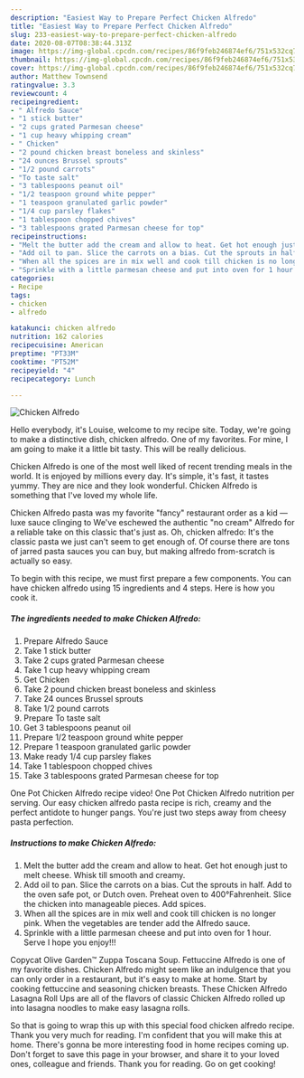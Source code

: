 ```yaml
---
description: "Easiest Way to Prepare Perfect Chicken Alfredo"
title: "Easiest Way to Prepare Perfect Chicken Alfredo"
slug: 233-easiest-way-to-prepare-perfect-chicken-alfredo
date: 2020-08-07T08:38:44.313Z
image: https://img-global.cpcdn.com/recipes/86f9feb246874ef6/751x532cq70/chicken-alfredo-recipe-main-photo.jpg
thumbnail: https://img-global.cpcdn.com/recipes/86f9feb246874ef6/751x532cq70/chicken-alfredo-recipe-main-photo.jpg
cover: https://img-global.cpcdn.com/recipes/86f9feb246874ef6/751x532cq70/chicken-alfredo-recipe-main-photo.jpg
author: Matthew Townsend
ratingvalue: 3.3
reviewcount: 4
recipeingredient:
- " Alfredo Sauce"
- "1 stick butter"
- "2 cups grated Parmesan cheese"
- "1 cup heavy whipping cream"
- " Chicken"
- "2 pound chicken breast boneless and skinless"
- "24 ounces Brussel sprouts"
- "1/2 pound carrots"
- "To taste salt"
- "3 tablespoons peanut oil"
- "1/2 teaspoon ground white pepper"
- "1 teaspoon granulated garlic powder"
- "1/4 cup parsley flakes"
- "1 tablespoon chopped chives"
- "3 tablespoons grated Parmesan cheese for top"
recipeinstructions:
- "Melt the butter add the cream and allow to heat. Get hot enough just to melt cheese. Whisk till smooth and creamy."
- "Add oil to pan. Slice the carrots on a bias. Cut the sprouts in half. Add to the oven safe pot, or Dutch oven. Preheat oven to 400°Fahrenheit. Slice the chicken into manageable pieces. Add spices."
- "When all the spices are in mix well and cook till chicken is no longer pink. When the vegetables are tender add the Alfredo sauce."
- "Sprinkle with a little parmesan cheese and put into oven for 1 hour. Serve I hope you enjoy!!!"
categories:
- Recipe
tags:
- chicken
- alfredo

katakunci: chicken alfredo 
nutrition: 162 calories
recipecuisine: American
preptime: "PT33M"
cooktime: "PT52M"
recipeyield: "4"
recipecategory: Lunch

---
```



![Chicken Alfredo](https://img-global.cpcdn.com/recipes/86f9feb246874ef6/751x532cq70/chicken-alfredo-recipe-main-photo.jpg)

Hello everybody, it's Louise, welcome to my recipe site. Today, we're going to make a distinctive dish, chicken alfredo. One of my favorites. For mine, I am going to make it a little bit tasty. This will be really delicious.

Chicken Alfredo is one of the most well liked of recent trending meals in the world. It is enjoyed by millions every day. It's simple, it's fast, it tastes yummy. They are nice and they look wonderful. Chicken Alfredo is something that I've loved my whole life.

Chicken Alfredo pasta was my favorite &#34;fancy&#34; restaurant order as a kid — luxe sauce clinging to We&#39;ve eschewed the authentic &#34;no cream&#34; Alfredo for a reliable take on this classic that&#39;s just as. Oh, chicken alfredo: It&#39;s the classic pasta we just can&#39;t seem to get enough of. Of course there are tons of jarred pasta sauces you can buy, but making alfredo from-scratch is actually so easy.


To begin with this recipe, we must first prepare a few components. You can have chicken alfredo using 15 ingredients and 4 steps. Here is how you cook it.

<!--inarticleads1-->

##### The ingredients needed to make Chicken Alfredo:

1. Prepare  Alfredo Sauce
1. Take 1 stick butter
1. Take 2 cups grated Parmesan cheese
1. Take 1 cup heavy whipping cream
1. Get  Chicken
1. Take 2 pound chicken breast boneless and skinless
1. Take 24 ounces Brussel sprouts
1. Take 1/2 pound carrots
1. Prepare To taste salt
1. Get 3 tablespoons peanut oil
1. Prepare 1/2 teaspoon ground white pepper
1. Prepare 1 teaspoon granulated garlic powder
1. Make ready 1/4 cup parsley flakes
1. Take 1 tablespoon chopped chives
1. Take 3 tablespoons grated Parmesan cheese for top


One Pot Chicken Alfredo recipe video! One Pot Chicken Alfredo nutrition per serving. Our easy chicken alfredo pasta recipe is rich, creamy and the perfect antidote to hunger pangs. You&#39;re just two steps away from cheesy pasta perfection. 

<!--inarticleads2-->

##### Instructions to make Chicken Alfredo:

1. Melt the butter add the cream and allow to heat. Get hot enough just to melt cheese. Whisk till smooth and creamy.
1. Add oil to pan. Slice the carrots on a bias. Cut the sprouts in half. Add to the oven safe pot, or Dutch oven. Preheat oven to 400°Fahrenheit. Slice the chicken into manageable pieces. Add spices.
1. When all the spices are in mix well and cook till chicken is no longer pink. When the vegetables are tender add the Alfredo sauce.
1. Sprinkle with a little parmesan cheese and put into oven for 1 hour. Serve I hope you enjoy!!!


Copycat Olive Garden™ Zuppa Toscana Soup. Fettuccine Alfredo is one of my favorite dishes. Chicken Alfredo might seem like an indulgence that you can only order in a restaurant, but it&#39;s easy to make at home. Start by cooking fettuccine and seasoning chicken breasts. These Chicken Alfredo Lasagna Roll Ups are all of the flavors of classic Chicken Alfredo rolled up into lasagna noodles to make easy lasagna rolls. 

So that is going to wrap this up with this special food chicken alfredo recipe. Thank you very much for reading. I'm confident that you will make this at home. There's gonna be more interesting food in home recipes coming up. Don't forget to save this page in your browser, and share it to your loved ones, colleague and friends. Thank you for reading. Go on get cooking!
